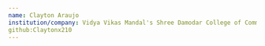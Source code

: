 ```yaml
---
name: Clayton Araujo
institution/company: Vidya Vikas Mandal's Shree Damodar College of Commerce & Economics
github:Claytonx210
---
```

